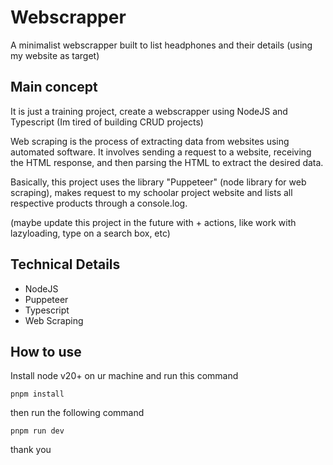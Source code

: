 # Webscrapper
A minimalist webscrapper built to list headphones and their details (using my website as target)

## Main concept
It is just a training project, create a webscrapper using NodeJS and Typescript (Im tired of building CRUD projects)

Web scraping is the process of extracting data from websites using automated software. It involves sending a request to a website, receiving the HTML response, and then parsing the HTML to extract the desired data.

Basically, this project uses the library "Puppeteer" (node library for web scraping), makes request to my schoolar project website and lists all respective products through a console.log.

(maybe update this project in the future with + actions, like work with lazyloading, type on a search box, etc)
## Technical Details

* NodeJS
* Puppeteer
* Typescript
* Web Scraping

## How to use
Install node v20+ on ur machine and run this command
```
pnpm install 
```
then run the following command
```
pnpm run dev
```

thank you

